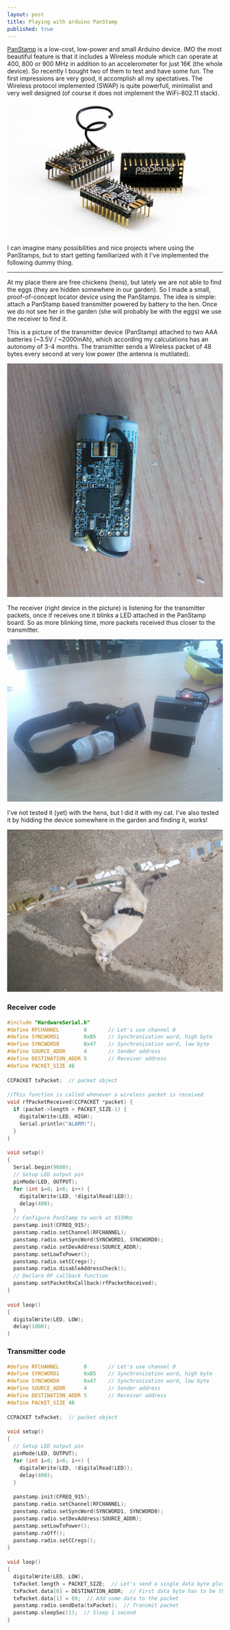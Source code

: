 ```yaml
---
layout: post
title: Playing with arduino PanStamp
published: true
---
```


[PanStamp](http://www.panstamp.com) is a low-cost, low-power and small Arduino device. IMO the most beautiful feature is that it includes a Wireless module which can operate at 400, 800 or 900 MHz in addition to an accelerometer for just 16€ (the whole device).
So recently I bought two of them to test and have some fun. The first impressions are very good, it accomplish all my spectatives. The Wireless protocol implemented (SWAP) is quite powerfull, minimalist and very well designed (of course it does not implement the WiFi-802.11 stack).

![PanStamp](/images/PanStamp.jpg)

I can imagine many possibilities and nice projects where using the PanStamps, but to start getting familiarized with it I've implemented the following dummy thing.

___

At my place there are free chickens (hens), but lately we are not able to find the eggs (they are hidden somewhere in our garden). So I made a small, proof-of-concept locator device using the PanStamps.
The idea is simple: attach a PanStamp based transmitter powered by battery to the hen. Once we do not see her in the garden (she will probably be with the eggs) we use the receiver to find it.

This is a picture of the transmitter device (PanStamp) attached to two AAA batteries (~3.5V / ~2000mAh), which according my calculations has an autonomy of 3-4 months.
The transmitter sends a Wireless packet of 48 bytes every second at very low power (the antenna is mutilated).

![Transmitter](/images/PanStamp_transmitter.jpg)

The receiver (right device in the picture) is listening for the transmitter packets, once if receives one it blinks a LED attached in the PanStamp board. So as more blinking time, more packets received thus closer to the transmitter.

![Transmitter and Receiver](/images/PanStamp_both.jpg)

I've not tested it (yet) with the hens, but I did it with my cat. I've also tested it by hidding the device somewhere in the garden and finding it, works!

![Test with my cat](/images/PanStamp_kiara.jpg)

### Receiver code

```C
#include "HardwareSerial.h" 
#define RFCHANNEL        0       // Let's use channel 0
#define SYNCWORD1        0xB5    // Synchronization word, high byte
#define SYNCWORD0        0x47    // Synchronization word, low byte
#define SOURCE_ADDR      4       // Sender address
#define DESTINATION_ADDR 5       // Receiver address
#define PACKET_SIZE 48

CCPACKET txPacket;  // packet object

//This function is called whenever a wireless packet is received
void rfPacketReceived(CCPACKET *packet) { 
  if (packet->length > PACKET_SIZE-1) { 
    digitalWrite(LED, HIGH);
    Serial.println("ALARM!");
  }
}

void setup()
{
  Serial.begin(9600);
  // Setup LED output pin
  pinMode(LED, OUTPUT);
  for (int i=0; i<6; i++) {
    digitalWrite(LED, !digitalRead(LED));
    delay(400);
  }
  // Configure PanStamp to work at 915MHz
  panstamp.init(CFREQ_915);
  panstamp.radio.setChannel(RFCHANNEL);
  panstamp.radio.setSyncWord(SYNCWORD1, SYNCWORD0);
  panstamp.radio.setDevAddress(SOURCE_ADDR);
  panstamp.setLowTxPower();
  panstamp.radio.setCCregs();
  panstamp.radio.disableAddressCheck();
  // Declare RF callback function
  panstamp.setPacketRxCallback(rfPacketReceived);
}

void loop()
{
  digitalWrite(LED, LOW);
  delay(1000);                          
}
```

### Transmitter code

```C
#define RFCHANNEL        0       // Let's use channel 0
#define SYNCWORD1        0xB5    // Synchronization word, high byte
#define SYNCWORD0        0x47    // Synchronization word, low byte
#define SOURCE_ADDR      4       // Sender address
#define DESTINATION_ADDR 5       // Receiver address
#define PACKET_SIZE 48

CCPACKET txPacket;  // packet object

void setup()
{
  // Setup LED output pin
  pinMode(LED, OUTPUT);
  for (int i=0; i<6; i++) {
    digitalWrite(LED, !digitalRead(LED));
    delay(400);
  }
  
  panstamp.init(CFREQ_915);
  panstamp.radio.setChannel(RFCHANNEL);
  panstamp.radio.setSyncWord(SYNCWORD1, SYNCWORD0);
  panstamp.radio.setDevAddress(SOURCE_ADDR);
  panstamp.setLowTxPower();
  panstamp.rxOff();
  panstamp.radio.setCCregs();
}

void loop()
{
  digitalWrite(LED, LOW);
  txPacket.length = PACKET_SIZE;  // Let's send a single data byte plus the destination address
  txPacket.data[0] = DESTINATION_ADDR;  // First data byte has to be the destination address
  txPacket.data[1] = 69;  // Add some data to the packet
  panstamp.radio.sendData(txPacket);  // Transmit packet
  panstamp.sleepSec(1);  // Sleep 1 second
}
```

